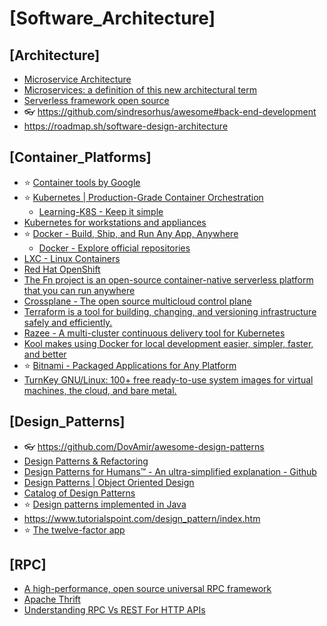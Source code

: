 # [Software_Architecture]

## [Architecture]

- [Microservice Architecture](https://microservices.io/)
- [Microservices: a definition of this new architectural term](https://martinfowler.com/articles/microservices.html)
- [Serverless framework open source](https://www.serverless.com/)
- 👓 <https://github.com/sindresorhus/awesome#back-end-development>
- <https://roadmap.sh/software-design-architecture>

## [Container_Platforms]

- ⭐ [Container tools by Google](https://github.com/GoogleContainerTools)
- ⭐ [Kubernetes | Production-Grade Container Orchestration](https://kubernetes.io/)
  - [Learning-K8S - Keep it simple](https://github.com/knrt10/kubernetes-basicLearning)
- [Kubernetes for workstations and appliances](https://microk8s.io/)
- ⭐ [Docker - Build, Ship, and Run Any App, Anywhere](https://www.docker.com/)
  - [Docker - Explore official repositories](https://hub.docker.com/)
- [LXC - Linux Containers](https://linuxcontainers.org/)
- [Red Hat OpenShift](https://www.redhat.com/en/technologies/cloud-computing/openshift)
- [The Fn project is an open-source container-native serverless platform that you can run anywhere](https://fnproject.io/)
- [Crossplane - The open source multicloud control plane](https://crossplane.io/)
- [Terraform is a tool for building, changing, and versioning infrastructure safely and efficiently.](https://www.terraform.io/)
- [Razee - A multi-cluster continuous delivery tool for Kubernetes](https://razee.io/)
- [Kool makes using Docker for local development easier, simpler, faster, and better](https://kool.dev/)
- ⭐ [Bitnami - Packaged Applications for Any Platform](https://bitnami.com/)
- [TurnKey GNU/Linux: 100+ free ready-to-use system images for virtual machines, the cloud, and bare metal.](https://www.turnkeylinux.org/)

## [Design_Patterns]

- 👓 <https://github.com/DovAmir/awesome-design-patterns>
- [Design Patterns & Refactoring](https://sourcemaking.com/)
- [Design Patterns for Humans™ - An ultra-simplified explanation - Github](https://github.com/kamranahmedse/design-patterns-for-humans)
- [Design Patterns | Object Oriented Design](https://www.oodesign.com/)
- [Catalog of Design Patterns](https://refactoring.guru/design-patterns/catalog)
- ⭐ [Design patterns implemented in Java](https://java-design-patterns.com/)
- <https://www.tutorialspoint.com/design_pattern/index.htm>
- ⭐ [The twelve-factor app](https://12factor.net/es/)

## [RPC]

- [A high-performance, open source universal RPC framework](https://grpc.io/)
- [Apache Thrift](http://thrift.apache.org/)
- [Understanding RPC Vs REST For HTTP APIs](https://www.smashingmagazine.com/2016/09/understanding-rest-and-rpc-for-http-apis/)
